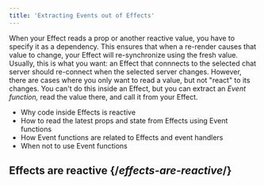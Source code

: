 ```yaml
---
title: 'Extracting Events out of Effects'
---
```


<Intro>

When your Effect reads a prop or another reactive value, you have to specify it as a dependency. This ensures that when a re-render causes that value to change, your Effect will re-synchronize using the fresh value. Usually, this is what you want: an Effect that connnects to the selected chat server should re-connect when the selected server changes. However, there are cases where you only want to read a value, but not "react" to its changes. You can't do this inside an Effect, but you can extract an *Event function,* read the value there, and call it from your Effect.

</Intro>

<YouWillLearn>

- Why code inside Effects is reactive
- How to read the latest props and state from Effects using Event functions
- How Event functions are related to Effects and event handlers
- When not to use Event functions

</YouWillLearn>

## Effects are reactive {/*effects-are-reactive*/}





